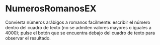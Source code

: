 # NumerosRomanosEX

Convierta números arábigos a romanos facilmente: escribir el número dentro del cuadro de texto (no se admiten 
valores mayores o iguales a 4000); pulse el botón que se encuentra debajo del cuadro de texto para observar 
el resultado.
